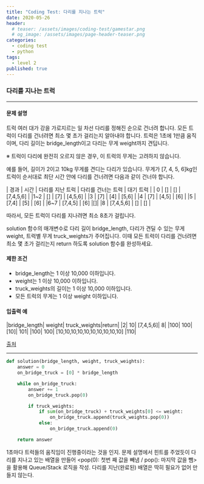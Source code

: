 ```yaml
---
title: "Coding Test: 다리를 지나는 트럭"
date: 2020-05-26
header:
  # teaser: /assets/images/coding-test/gamestar.png
  # og_image: /assets/images/page-header-teaser.png
categories:
  - coding test
  - python
tags:
  - level 2
published: true
---
```


### 다리를 지나는 트럭

---

#### 문제 설명

트럭 여러 대가 강을 가로지르는 일 차선 다리를 정해진 순으로 건너려 합니다. 모든 트럭이 다리를 건너려면 최소 몇 초가 걸리는지 알아내야 합니다. 트럭은 1초에 1만큼 움직이며, 다리 길이는 bridge_length이고 다리는 무게 weight까지 견딥니다.

※ 트럭이 다리에 완전히 오르지 않은 경우, 이 트럭의 무게는 고려하지 않습니다.

예를 들어, 길이가 2이고 10kg 무게를 견디는 다리가 있습니다. 무게가 [7, 4, 5, 6]kg인 트럭이 순서대로 최단 시간 안에 다리를 건너려면 다음과 같이 건너야 합니다.

| 경과 | 시간 |	다리를 지난 트럭 |	다리를 건너는 트럭 | 대기 트럭 |
| 0 |	[] | []	| [7,4,5,6] |
|1~2 | [] | [7] | [4,5,6] |
|3 | [7] | [4] | [5,6] |
|4 | [7] | [4,5] | [6] |
|5 | [7,4] | [5] | [6] |
|6~7 | [7,4,5] | [6] |[]|
|8 | [7,4,5,6] | [] |	[] |

따라서, 모든 트럭이 다리를 지나려면 최소 8초가 걸립니다.

solution 함수의 매개변수로 다리 길이 bridge_length, 다리가 견딜 수 있는 무게 weight, 트럭별 무게 truck_weights가 주어집니다. 이때 모든 트럭이 다리를 건너려면 최소 몇 초가 걸리는지 return 하도록 solution 함수를 완성하세요.

#### 제한 조건

- bridge_length는 1 이상 10,000 이하입니다.
- weight는 1 이상 10,000 이하입니다.
- truck_weights의 길이는 1 이상 10,000 이하입니다.
- 모든 트럭의 무게는 1 이상 weight 이하입니다.

#### 입출력 예

|bridge_length|	weight|	truck_weights|return|
|2|	10|	[7,4,5,6]|	8|
|100|	100|	[10]|	101|
|100|	100|	[10,10,10,10,10,10,10,10,10,10]	|110|

[출처](http://icpckorea.org/2016/ONLINE/problem.pdf)


---

```python
def solution(bridge_length, weight, truck_weights):
    answer = 0
    on_bridge_truck = [0] * bridge_length

    while on_bridge_truck:
        answer += 1
        on_bridge_truck.pop(0)

        if truck_weights:
            if sum(on_bridge_truck) + truck_weights[0] <= weight:
                on_bridge_truck.append(truck_weights.pop(0))
            else:
                on_bridge_truck.append(0)

    return answer
```

1초마다 트럭들의 움직임이 진행중이라는 것을 인지. 문제 설명에서 힌트를 주었듯이 다리를 지나고 있는 배열을 만들어 <pop(0): 첫번 째 값을 빼냄 / pop(): 마지막 값을 뺌> 을 활용해 Queue/Stack 로직을 작성. 다리를 지난(완료된) 배열은 딱히 필요가 없어 만들지 않는다.
